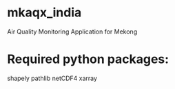 # mkaqx_india
Air Quality Monitoring Application for Mekong

# Required python packages:
shapely
pathlib
netCDF4
xarray
